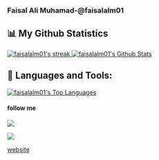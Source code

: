 ### Faisal Ali Muhamad-@faisalalm01
<!-- Hi there 👋 -->


## 📊 My Github Statistics

<a href="https://github.com/faisalalm01">
<img alt="faisalalm01's streak" src="https://github-readme-streak-stats.herokuapp.com/?user=faisalalm01&show_icons=true&count_private=true&theme=react&hide_border=true&bg_color=0D1117"/>
</a>

<a href="https://github.com/faisalalm01">
<img alt="faisalalm01's Github Stats" src="https://github-readme-stats.vercel.app/api?username=faisalalm01&show_icons=true&count_private=true&theme=react&hide_border=true&bg_color=0D1117" />
</a>

## 🚀 Languages and Tools:

<a href="https://github.com/faisalalm01">
<img alt="faisalalm01's Top Languages" src="https://github-readme-stats.vercel.app/api/top-langs/?username=faisalalm01&langs_count=8&count_private=true&layout=compact&theme=react&hide_border=true&bg_color=0D1117" />
</a>


#### **follow me**

<p align = "center">

[<img src="https://img.shields.io/badge/linkedin-%2312100E.svg?&style=for-the-badge&logo=linkedin&logoColor=white&color=black" />]()

[<img src="https://img.shields.io/badge/instagram-%2312100E.svg?&style=for-the-badge&logo=instagram&logoColor=white&color=black" />](https://instagram.com/faisalalm28)

  [website](https://website-profile.netlify.app)
</p>

<!-- [<img align="left" src="https://res.cloudinary.com/dp0f1pzsf/image/upload/v1627389512/sosmed/Group_1_avhmvt.svg"/>](https://www.instagram.com/faisalalm28)
[<img align="left" src="https://res.cloudinary.com/dp0f1pzsf/image/upload/v1627390442/sosmed/Group_2_hbbgwm.svg"/>](https://www.facebook.com/)
[<img align="left" src="https://res.cloudinary.com/dp0f1pzsf/image/upload/v1627390442/sosmed/Group_3_lovdgp.svg"/>](https://www.github.com/faisalalm01) -->

<!-- **faisalalm01/faisalalm01** is a ✨ _special_ ✨ repository because its `README.md` (this file) appears on your GitHub profile.

Here are some ideas to get you started:

- 🔭 I’m currently working on ...
- 🌱 I’m currently learning ...
- 👯 I’m looking to collaborate on ...
- 🤔 I’m looking for help with ...
- 💬 Ask me about ...
- 📫 How to reach me: ...
- 😄 Pronouns: ...
- ⚡ Fun fact: ... -->

